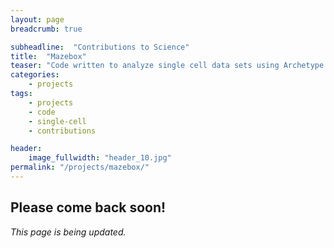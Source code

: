 ```yaml
---
layout: page
breadcrumb: true

subheadline:  "Contributions to Science"
title:  "Mazebox"
teaser: "Code written to analyze single cell data sets using Archetype Analysis and Cell Transport Potential."
categories:
    - projects
tags:
    - projects
    - code
    - single-cell
    - contributions

header:
    image_fullwidth: "header_10.jpg"
permalink: "/projects/mazebox/"
---
```


## Please come back soon!
*This page is being updated.*

